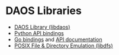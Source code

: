 # DAOS Libraries

- <a href="api/README.md">DAOS Library (libdaos)</a>
- <a href="/src/utils/py/README.md">Python API bindings</a>
- <a href="https://github.com/daos-stack/go-daos">Go bindings</a> and <a href="https://godoc.org/github.com/daos-stack/go-daos/pkg/daos">API documentation</a>
- <a href="dfs/README.md">POSIX File & Directory Emulation (libdfs)</a>
